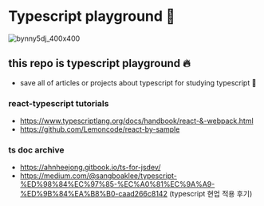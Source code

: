 # Typescript playground :pencil:

![bynny5dj_400x400](https://user-images.githubusercontent.com/26598542/50573227-2e920600-0e13-11e9-8e53-5b68bd13ab11.jpg)

## this repo is typescript playground :fire:

- save all of articles or projects about typescript for studying typescript :pencil:

### react-typescript tutorials

- https://www.typescriptlang.org/docs/handbook/react-&-webpack.html
- https://github.com/Lemoncode/react-by-sample

### ts doc archive

- https://ahnheejong.gitbook.io/ts-for-jsdev/
- https://medium.com/@sangboaklee/typescript-%ED%98%84%EC%97%85-%EC%A0%81%EC%9A%A9-%ED%9B%84%EA%B8%B0-caad266c8142 (typescript 현업 적용 후기)
